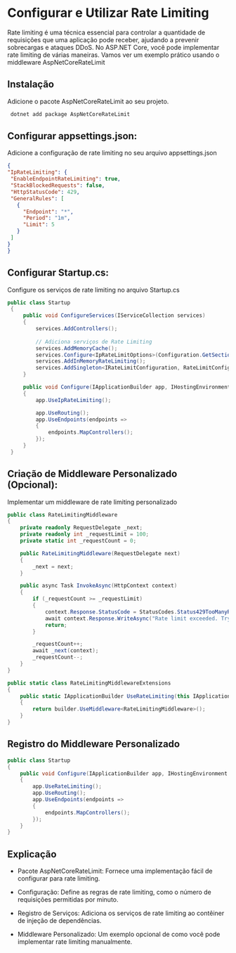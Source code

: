 # Configurar e Utilizar Rate Limiting

Rate limiting é uma técnica essencial para controlar a quantidade de requisições que uma aplicação pode receber, ajudando a prevenir sobrecargas e ataques DDoS. No ASP.NET Core, você pode implementar rate limiting de várias maneiras. Vamos ver um exemplo prático usando o middleware AspNetCoreRateLimit

## Instalação
Adicione o pacote AspNetCoreRateLimit ao seu projeto.
  ```csharp
   dotnet add package AspNetCoreRateLimit
 
   ```

## Configurar appsettings.json:
Adicione a configuração de rate limiting no seu arquivo appsettings.json
   ```json
   {
  "IpRateLimiting": {
    "EnableEndpointRateLimiting": true,
    "StackBlockedRequests": false,
    "HttpStatusCode": 429,
    "GeneralRules": [
      {
        "Endpoint": "*",
        "Period": "1m",
        "Limit": 5
      }
    ]
  }
}
   ```

## Configurar Startup.cs:
Configure os serviços de rate limiting no arquivo Startup.cs
   ```csharp
   public class Startup
    {
        public void ConfigureServices(IServiceCollection services)
        {
            services.AddControllers();
            
            // Adiciona serviços de Rate Limiting
            services.AddMemoryCache();
            services.Configure<IpRateLimitOptions>(Configuration.GetSection("IpRateLimiting"));
            services.AddInMemoryRateLimiting();
            services.AddSingleton<IRateLimitConfiguration, RateLimitConfiguration>();
        }

        public void Configure(IApplicationBuilder app, IHostingEnvironment env)
        {
            app.UseIpRateLimiting();

            app.UseRouting();
            app.UseEndpoints(endpoints =>
            {
                endpoints.MapControllers();
            });
        }
    }

   ```

## Criação de Middleware Personalizado (Opcional):
Implementar um middleware de rate limiting personalizado
```csharp
public class RateLimitingMiddleware
{
    private readonly RequestDelegate _next;
    private readonly int _requestLimit = 100;
    private static int _requestCount = 0;

    public RateLimitingMiddleware(RequestDelegate next)
    {
        _next = next;
    }

    public async Task InvokeAsync(HttpContext context)
    {
        if (_requestCount >= _requestLimit)
        {
            context.Response.StatusCode = StatusCodes.Status429TooManyRequests;
            await context.Response.WriteAsync("Rate limit exceeded. Try again later.");
            return;
        }

        _requestCount++;
        await _next(context);
        _requestCount--;
    }
}

public static class RateLimitingMiddlewareExtensions
{
    public static IApplicationBuilder UseRateLimiting(this IApplicationBuilder builder)
    {
        return builder.UseMiddleware<RateLimitingMiddleware>();
    }
}
```


## Registro do Middleware Personalizado
```csharp
public class Startup
{
    public void Configure(IApplicationBuilder app, IHostingEnvironment env)
    {
        app.UseRateLimiting();
        app.UseRouting();
        app.UseEndpoints(endpoints =>
        {
            endpoints.MapControllers();
        });
    }
}

```
## Explicação

* Pacote AspNetCoreRateLimit: Fornece uma implementação fácil de configurar para rate limiting.

* Configuração: Define as regras de rate limiting, como o número de requisições permitidas por minuto.

* Registro de Serviços: Adiciona os serviços de rate limiting ao contêiner de injeção de dependências.

* Middleware Personalizado: Um exemplo opcional de como você pode implementar rate limiting manualmente.